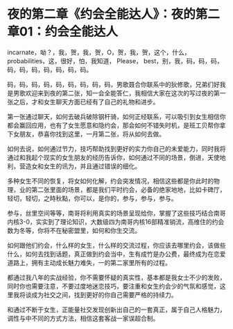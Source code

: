 # 夜的第二章《约会全能达人》：夜的第二章01：约会全能达人

 incarnate，呦？，我，贺，我，贺，O，贺，我，贺，这个，什么， probabilities，这，很好，怕，我知道， Please， best，别，我，码，码，码，码，码，码，码，码，码，码。

码，码，码，码，码，码，码，码，码，男歌聂合你联系中的狄修歌，兄弟们好我是男歌欢迎来到夜的第二张，知一会全能答仁，我相信大家在这次的写过夜的第一张之后，才和女生聊天方面已经有了自己的礼物和进步。

第一张通过聊天，如何去破兵破除钢杆骑，如何正经联系，可以吸引到女生相信你都会赢回应用，也有了女生愿意和隐约会，那会如何不错失时机，是班工贝帮你拿下女朋友，恭喜你找到这里，一月第二张，将从如何去做。

如何去说，如何通过节力，技巧帮助找到更好的实力你自己的未爱能力，同时我将通过和我起个现实的女生朋友的经历告诉你，如何通过不同的场景，倒进，天使地利，营造女和女生的讯为，并且通过错误的细化。

多种女生不同的恢复，将女如何化解，约会突发情况，相信这些都是你此时的物理，业的第二张里面的场景，都是我们平时约会，必备的绝家地地，比如卡碑厅，轻切，轻切，之時秋點，你可以，是你的，参与，参与，参与。

参与，丝里空间等等，南哥将利用真实的场景呈现给你，掌握了这些技巧结合南哥内核3-0，实实到了理论知识，大数级四为南哥内核16部精准销流，高维住的约会数为冬等，你将不在秘密盟里，如何和你生交流。

如何跟他们约会，什么样的女生，什么样的交流过程，你应该去哪里约会，该做些什么，如何去找到话题，真正做到约会当中，生有成竹是办公费，最终成为在恋爱道路上，拥有主动成长魅力难失，一的第二家里所有的过程。

都通过我八年的实战经验，你不需要怀疑的真实性，基本都是我女士不少的发败，同时你也需要注意，不要过度地迷恋技巧，要注重和女生约会少的气氛和感觉，这里我将谈成为社交之间，找到更好的你自己需要严格的持续力。

和通过不断于女生，正能量社交发现创新出自己的一套真正，属于自己人格魅力，调性与中不同的方式方法，相信这套客战一家误超合制。